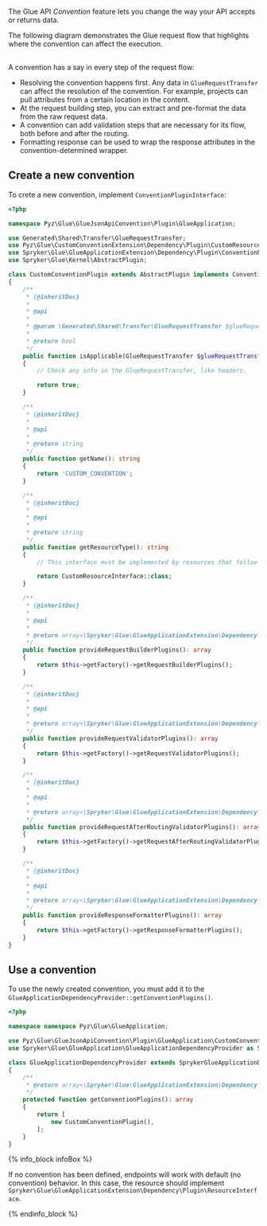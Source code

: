 The Glue API *Convention* feature lets you change the way your API accepts or returns data.

The following diagram demonstrates the Glue request flow that highlights where the convention can affect the execution.

<div class="mxgraph" style="max-width:100%;border:1px solid transparent;" data-mxgraph="{&quot;highlight&quot;:&quot;#0000ff&quot;,&quot;nav&quot;:true,&quot;resize&quot;:true,&quot;toolbar&quot;:&quot;zoom layers tags lightbox&quot;,&quot;edit&quot;:&quot;_blank&quot;,&quot;xml&quot;:&quot;&lt;mxfile host=\&quot;ac.draw.io\&quot; modified=\&quot;2022-10-13T10:15:50.631Z\&quot; agent=\&quot;5.0 (Windows NT 10.0; Win64; x64) AppleWebKit/537.36 (KHTML, like Gecko) Chrome/106.0.0.0 Safari/537.36\&quot; etag=\&quot;BstIUINyP50NAm8-fRfq\&quot; version=\&quot;20.4.0\&quot; type=\&quot;embed\&quot;&gt;&lt;diagram id=\&quot;kgpKYQtTHZ0yAKxKKP6v\&quot; name=\&quot;Page-1\&quot;&gt;&lt;mxGraphModel dx=\&quot;710\&quot; dy=\&quot;1187\&quot; grid=\&quot;1\&quot; gridSize=\&quot;10\&quot; guides=\&quot;1\&quot; tooltips=\&quot;1\&quot; connect=\&quot;1\&quot; arrows=\&quot;1\&quot; fold=\&quot;1\&quot; page=\&quot;1\&quot; pageScale=\&quot;1\&quot; pageWidth=\&quot;850\&quot; pageHeight=\&quot;1100\&quot; math=\&quot;0\&quot; shadow=\&quot;0\&quot;&gt;&lt;root&gt;&lt;mxCell id=\&quot;0\&quot;/&gt;&lt;mxCell id=\&quot;1\&quot; parent=\&quot;0\&quot;/&gt;&lt;mxCell id=\&quot;3nuBFxr9cyL0pnOWT2aG-1\&quot; value=\&quot;GlueAppliaction\&quot; style=\&quot;shape=umlLifeline;perimeter=lifelinePerimeter;container=1;collapsible=0;recursiveResize=0;rounded=0;shadow=0;strokeWidth=1;\&quot; parent=\&quot;1\&quot; vertex=\&quot;1\&quot;&gt;&lt;mxGeometry x=\&quot;120\&quot; y=\&quot;80\&quot; width=\&quot;100\&quot; height=\&quot;330\&quot; as=\&quot;geometry\&quot;/&gt;&lt;/mxCell&gt;&lt;mxCell id=\&quot;3nuBFxr9cyL0pnOWT2aG-2\&quot; value=\&quot;\&quot; style=\&quot;points=[];perimeter=orthogonalPerimeter;rounded=0;shadow=0;strokeWidth=1;\&quot; parent=\&quot;3nuBFxr9cyL0pnOWT2aG-1\&quot; vertex=\&quot;1\&quot;&gt;&lt;mxGeometry x=\&quot;45\&quot; y=\&quot;70\&quot; width=\&quot;10\&quot; height=\&quot;260\&quot; as=\&quot;geometry\&quot;/&gt;&lt;/mxCell&gt;&lt;mxCell id=\&quot;3nuBFxr9cyL0pnOWT2aG-3\&quot; value=\&quot;dispatch\&quot; style=\&quot;verticalAlign=bottom;startArrow=oval;endArrow=block;startSize=8;shadow=0;strokeWidth=1;\&quot; parent=\&quot;3nuBFxr9cyL0pnOWT2aG-1\&quot; target=\&quot;3nuBFxr9cyL0pnOWT2aG-2\&quot; edge=\&quot;1\&quot;&gt;&lt;mxGeometry relative=\&quot;1\&quot; as=\&quot;geometry\&quot;&gt;&lt;mxPoint x=\&quot;-15\&quot; y=\&quot;70\&quot; as=\&quot;sourcePoint\&quot;/&gt;&lt;/mxGeometry&gt;&lt;/mxCell&gt;&lt;mxCell id=\&quot;6NX8xG91MHoqcAc4rUNx-6\&quot; value=\&quot;validate request\&quot; style=\&quot;verticalAlign=bottom;startArrow=oval;endArrow=block;startSize=8;shadow=0;strokeWidth=1;entryX=0.1;entryY=0.272;entryDx=0;entryDy=0;entryPerimeter=0;\&quot; parent=\&quot;3nuBFxr9cyL0pnOWT2aG-1\&quot; target=\&quot;6NX8xG91MHoqcAc4rUNx-2\&quot; edge=\&quot;1\&quot;&gt;&lt;mxGeometry relative=\&quot;1\&quot; as=\&quot;geometry\&quot;&gt;&lt;mxPoint x=\&quot;50\&quot; y=\&quot;150\&quot; as=\&quot;sourcePoint\&quot;/&gt;&lt;mxPoint x=\&quot;250\&quot; y=\&quot;160\&quot; as=\&quot;targetPoint\&quot;/&gt;&lt;Array as=\&quot;points\&quot;&gt;&lt;mxPoint x=\&quot;105.5\&quot; y=\&quot;149.5\&quot;/&gt;&lt;mxPoint x=\&quot;155.5\&quot; y=\&quot;149.5\&quot;/&gt;&lt;/Array&gt;&lt;/mxGeometry&gt;&lt;/mxCell&gt;&lt;mxCell id=\&quot;6NX8xG91MHoqcAc4rUNx-10\&quot; value=\&quot;validate request\&quot; style=\&quot;verticalAlign=bottom;startArrow=oval;endArrow=block;startSize=8;shadow=0;strokeWidth=1;entryX=0.5;entryY=0.188;entryDx=0;entryDy=0;entryPerimeter=0;\&quot; parent=\&quot;3nuBFxr9cyL0pnOWT2aG-1\&quot; edge=\&quot;1\&quot;&gt;&lt;mxGeometry relative=\&quot;1\&quot; as=\&quot;geometry\&quot;&gt;&lt;mxPoint x=\&quot;50\&quot; y=\&quot;210\&quot; as=\&quot;sourcePoint\&quot;/&gt;&lt;mxPoint x=\&quot;245.5\&quot; y=\&quot;210.00000000000006\&quot; as=\&quot;targetPoint\&quot;/&gt;&lt;/mxGeometry&gt;&lt;/mxCell&gt;&lt;mxCell id=\&quot;6NX8xG91MHoqcAc4rUNx-12\&quot; value=\&quot;format response\&quot; style=\&quot;verticalAlign=bottom;startArrow=oval;endArrow=block;startSize=8;shadow=0;strokeWidth=1;entryX=0.1;entryY=0.716;entryDx=0;entryDy=0;entryPerimeter=0;\&quot; parent=\&quot;3nuBFxr9cyL0pnOWT2aG-1\&quot; target=\&quot;6NX8xG91MHoqcAc4rUNx-2\&quot; edge=\&quot;1\&quot;&gt;&lt;mxGeometry relative=\&quot;1\&quot; as=\&quot;geometry\&quot;&gt;&lt;mxPoint x=\&quot;50\&quot; y=\&quot;260\&quot; as=\&quot;sourcePoint\&quot;/&gt;&lt;mxPoint x=\&quot;250.5\&quot; y=\&quot;260\&quot; as=\&quot;targetPoint\&quot;/&gt;&lt;/mxGeometry&gt;&lt;/mxCell&gt;&lt;mxCell id=\&quot;3nuBFxr9cyL0pnOWT2aG-5\&quot; value=\&quot;ApiApplication\&quot; style=\&quot;shape=umlLifeline;perimeter=lifelinePerimeter;container=1;collapsible=0;recursiveResize=0;rounded=0;shadow=0;strokeWidth=1;\&quot; parent=\&quot;1\&quot; vertex=\&quot;1\&quot;&gt;&lt;mxGeometry x=\&quot;520\&quot; y=\&quot;80\&quot; width=\&quot;100\&quot; height=\&quot;330\&quot; as=\&quot;geometry\&quot;/&gt;&lt;/mxCell&gt;&lt;mxCell id=\&quot;3nuBFxr9cyL0pnOWT2aG-6\&quot; value=\&quot;\&quot; style=\&quot;points=[];perimeter=orthogonalPerimeter;rounded=0;shadow=0;strokeWidth=1;\&quot; parent=\&quot;3nuBFxr9cyL0pnOWT2aG-5\&quot; vertex=\&quot;1\&quot;&gt;&lt;mxGeometry x=\&quot;45\&quot; y=\&quot;80\&quot; width=\&quot;10\&quot; height=\&quot;250\&quot; as=\&quot;geometry\&quot;/&gt;&lt;/mxCell&gt;&lt;mxCell id=\&quot;6NX8xG91MHoqcAc4rUNx-1\&quot; value=\&quot;Convention\&quot; style=\&quot;shape=umlLifeline;perimeter=lifelinePerimeter;container=1;collapsible=0;recursiveResize=0;rounded=0;shadow=0;strokeWidth=1;\&quot; parent=\&quot;1\&quot; vertex=\&quot;1\&quot;&gt;&lt;mxGeometry x=\&quot;320\&quot; y=\&quot;80\&quot; width=\&quot;100\&quot; height=\&quot;330\&quot; as=\&quot;geometry\&quot;/&gt;&lt;/mxCell&gt;&lt;mxCell id=\&quot;6NX8xG91MHoqcAc4rUNx-2\&quot; value=\&quot;\&quot; style=\&quot;points=[];perimeter=orthogonalPerimeter;rounded=0;shadow=0;strokeWidth=1;\&quot; parent=\&quot;6NX8xG91MHoqcAc4rUNx-1\&quot; vertex=\&quot;1\&quot;&gt;&lt;mxGeometry x=\&quot;45\&quot; y=\&quot;80\&quot; width=\&quot;10\&quot; height=\&quot;250\&quot; as=\&quot;geometry\&quot;/&gt;&lt;/mxCell&gt;&lt;mxCell id=\&quot;6NX8xG91MHoqcAc4rUNx-11\&quot; value=\&quot;validate request\&quot; style=\&quot;verticalAlign=bottom;startArrow=oval;endArrow=block;startSize=8;shadow=0;strokeWidth=1;\&quot; parent=\&quot;6NX8xG91MHoqcAc4rUNx-1\&quot; edge=\&quot;1\&quot;&gt;&lt;mxGeometry relative=\&quot;1\&quot; as=\&quot;geometry\&quot;&gt;&lt;mxPoint x=\&quot;-150\&quot; y=\&quot;230\&quot; as=\&quot;sourcePoint\&quot;/&gt;&lt;mxPoint x=\&quot;250\&quot; y=\&quot;230\&quot; as=\&quot;targetPoint\&quot;/&gt;&lt;/mxGeometry&gt;&lt;/mxCell&gt;&lt;mxCell id=\&quot;6NX8xG91MHoqcAc4rUNx-13\&quot; value=\&quot;format response\&quot; style=\&quot;verticalAlign=bottom;startArrow=oval;endArrow=block;startSize=8;shadow=0;strokeWidth=1;\&quot; parent=\&quot;6NX8xG91MHoqcAc4rUNx-1\&quot; edge=\&quot;1\&quot;&gt;&lt;mxGeometry relative=\&quot;1\&quot; as=\&quot;geometry\&quot;&gt;&lt;mxPoint x=\&quot;-150\&quot; y=\&quot;280\&quot; as=\&quot;sourcePoint\&quot;/&gt;&lt;mxPoint x=\&quot;250\&quot; y=\&quot;280\&quot; as=\&quot;targetPoint\&quot;/&gt;&lt;/mxGeometry&gt;&lt;/mxCell&gt;&lt;mxCell id=\&quot;6NX8xG91MHoqcAc4rUNx-3\&quot; value=\&quot;resolve convention\&quot; style=\&quot;verticalAlign=bottom;startArrow=oval;endArrow=block;startSize=8;shadow=0;strokeWidth=1;\&quot; parent=\&quot;1\&quot; edge=\&quot;1\&quot;&gt;&lt;mxGeometry relative=\&quot;1\&quot; as=\&quot;geometry\&quot;&gt;&lt;mxPoint x=\&quot;170\&quot; y=\&quot;170\&quot; as=\&quot;sourcePoint\&quot;/&gt;&lt;mxPoint x=\&quot;370\&quot; y=\&quot;170\&quot; as=\&quot;targetPoint\&quot;/&gt;&lt;/mxGeometry&gt;&lt;/mxCell&gt;&lt;mxCell id=\&quot;6NX8xG91MHoqcAc4rUNx-4\&quot; value=\&quot;build request\&quot; style=\&quot;verticalAlign=bottom;startArrow=oval;endArrow=block;startSize=8;shadow=0;strokeWidth=1;entryX=0.5;entryY=0.188;entryDx=0;entryDy=0;entryPerimeter=0;\&quot; parent=\&quot;1\&quot; edge=\&quot;1\&quot;&gt;&lt;mxGeometry relative=\&quot;1\&quot; as=\&quot;geometry\&quot;&gt;&lt;mxPoint x=\&quot;169.5\&quot; y=\&quot;191\&quot; as=\&quot;sourcePoint\&quot;/&gt;&lt;mxPoint x=\&quot;370\&quot; y=\&quot;191\&quot; as=\&quot;targetPoint\&quot;/&gt;&lt;/mxGeometry&gt;&lt;/mxCell&gt;&lt;mxCell id=\&quot;6NX8xG91MHoqcAc4rUNx-5\&quot; value=\&quot;build request\&quot; style=\&quot;verticalAlign=bottom;startArrow=oval;endArrow=block;startSize=8;shadow=0;strokeWidth=1;\&quot; parent=\&quot;1\&quot; edge=\&quot;1\&quot;&gt;&lt;mxGeometry relative=\&quot;1\&quot; as=\&quot;geometry\&quot;&gt;&lt;mxPoint x=\&quot;170\&quot; y=\&quot;209\&quot; as=\&quot;sourcePoint\&quot;/&gt;&lt;mxPoint x=\&quot;570\&quot; y=\&quot;209\&quot; as=\&quot;targetPoint\&quot;/&gt;&lt;Array as=\&quot;points\&quot;&gt;&lt;mxPoint x=\&quot;320\&quot; y=\&quot;209\&quot;/&gt;&lt;mxPoint x=\&quot;420\&quot; y=\&quot;209\&quot;/&gt;&lt;/Array&gt;&lt;/mxGeometry&gt;&lt;/mxCell&gt;&lt;mxCell id=\&quot;6NX8xG91MHoqcAc4rUNx-7\&quot; value=\&quot;validate request\&quot; style=\&quot;verticalAlign=bottom;startArrow=oval;endArrow=block;startSize=8;shadow=0;strokeWidth=1;\&quot; parent=\&quot;1\&quot; edge=\&quot;1\&quot;&gt;&lt;mxGeometry relative=\&quot;1\&quot; as=\&quot;geometry\&quot;&gt;&lt;mxPoint x=\&quot;170\&quot; y=\&quot;250\&quot; as=\&quot;sourcePoint\&quot;/&gt;&lt;mxPoint x=\&quot;570\&quot; y=\&quot;250\&quot; as=\&quot;targetPoint\&quot;/&gt;&lt;/mxGeometry&gt;&lt;/mxCell&gt;&lt;mxCell id=\&quot;6NX8xG91MHoqcAc4rUNx-9\&quot; value=\&quot;route request\&quot; style=\&quot;verticalAlign=bottom;startArrow=oval;endArrow=block;startSize=8;shadow=0;strokeWidth=1;\&quot; parent=\&quot;1\&quot; target=\&quot;3nuBFxr9cyL0pnOWT2aG-5\&quot; edge=\&quot;1\&quot;&gt;&lt;mxGeometry relative=\&quot;1\&quot; as=\&quot;geometry\&quot;&gt;&lt;mxPoint x=\&quot;170\&quot; y=\&quot;270.00000000000006\&quot; as=\&quot;sourcePoint\&quot;/&gt;&lt;mxPoint x=\&quot;370.5\&quot; y=\&quot;270.00000000000006\&quot; as=\&quot;targetPoint\&quot;/&gt;&lt;/mxGeometry&gt;&lt;/mxCell&gt;&lt;/root&gt;&lt;/mxGraphModel&gt;&lt;/diagram&gt;&lt;/mxfile&gt;&quot;}"></div>
<script type="text/javascript" src="https://viewer.diagrams.net/js/viewer-static.min.js"></script>

A convention has a say in every step of the request flow:

* Resolving the convention happens first. Any data in `GlueRequestTransfer` can affect the resolution of the convention. For example, projects can pull attributes from a certain location in the content.
* At the request building step, you can extract and pre-format the data from the raw request data.
* A convention can add validation steps that are necessary for its flow, both before and after the routing.
* Formatting response can be used to wrap the response attributes in the convention-determined wrapper.

## Create a new convention

To crete a new convention, implement `ConventionPluginInterface`:

```php
<?php

namespace Pyz\Glue\GlueJsonApiConvention\Plugin\GlueApplication;

use Generated\Shared\Transfer\GlueRequestTransfer;
use Pyz\Glue\CustomConventionExtension\Dependency\Plugin\CustomResourceInterface;
use Spryker\Glue\GlueApplicationExtension\Dependency\Plugin\ConventionPluginInterface;
use Spryker\Glue\Kernel\AbstractPlugin;

class CustomConventionPlugin extends AbstractPlugin implements ConventionPluginInterface
{
    /**
     * {@inheritDoc}
     *
     * @api
     *
     * @param \Generated\Shared\Transfer\GlueRequestTransfer $glueRequestTransfer
     *
     * @return bool
     */
    public function isApplicable(GlueRequestTransfer $glueRequestTransfer): bool
    {
        // Check any info in the GlueRequestTransfer, like headers.

        return true;
    }

    /**
     * {@inheritDoc}
     *
     * @api
     *
     * @return string
     */
    public function getName(): string
    {
        return 'CUSTOM_CONVENTION';
    }

    /**
     * {@inheritDoc}
     *
     * @api
     *
     * @return string
     */
    public function getResourceType(): string
    {
        // This interface must be implemented by resources that follow this convention.

        return CustomResourceInterface::class;
    }

    /**
     * {@inheritDoc}
     *
     * @api
     *
     * @return array<\Spryker\Glue\GlueApplicationExtension\Dependency\Plugin\RequestBuilderPluginInterface>
     */
    public function provideRequestBuilderPlugins(): array
    {
        return $this->getFactory()->getRequestBuilderPlugins();
    }

    /**
     * {@inheritDoc}
     *
     * @api
     *
     * @return array<\Spryker\Glue\GlueApplicationExtension\Dependency\Plugin\RequestValidatorPluginInterface>
     */
    public function provideRequestValidatorPlugins(): array
    {
        return $this->getFactory()->getRequestValidatorPlugins();
    }

    /**
     * {@inheritDoc}
     *
     * @api
     *
     * @return array<\Spryker\Glue\GlueApplicationExtension\Dependency\Plugin\RequestAfterRoutingValidatorPluginInterface>
     */
    public function provideRequestAfterRoutingValidatorPlugins(): array
    {
        return $this->getFactory()->getRequestAfterRoutingValidatorPlugins();
    }

    /**
     * {@inheritDoc}
     *
     * @api
     *
     * @return array<\Spryker\Glue\GlueApplicationExtension\Dependency\Plugin\ResponseFormatterPluginInterface>
     */
    public function provideResponseFormatterPlugins(): array
    {
        return $this->getFactory()->getResponseFormatterPlugins();
    }
}
```

## Use a convention
To use the newly created convention, you must add it to the `GlueApplicationDependencyProvider::getConventionPlugins()`.

```php
<?php

namespace namespace Pyz\Glue\GlueApplication;

use Pyz\Glue\GlueJsonApiConvention\Plugin\GlueApplication\CustomConventionPlugin;
use Spryker\Glue\GlueApplication\GlueApplicationDependencyProvider as SprykerGlueApplicationDependencyProvider;

class GlueApplicationDependencyProvider extends SprykerGlueApplicationDependencyProvider
{
    /**
     * @return array<\Spryker\Glue\GlueApplicationExtension\Dependency\Plugin\ConventionPluginInterface>
     */
    protected function getConventionPlugins(): array
    {
        return [
            new CustomConventionPlugin(),
        ];
    }
}
```

{% info_block infoBox %}

If no convention has been defined, endpoints will work with default (no convention) behavior.
In this case, the resource should implement `Spryker\Glue\GlueApplicationExtension\Dependency\Plugin\ResourceInterface`.

{% endinfo_block %}